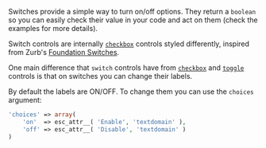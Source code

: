
Switches provide a simple way to turn on/off options. They return a `boolean` so you can easily check their value in your code and act on them (check the examples for more details).

Switch controls are internally [`checkbox`](https://aristath.github.io/kirki/docs/controls/checkbox) controls styled differently, inspired from Zurb's [Foundation Switches](http://foundation.zurb.com/sites/docs/switch.html).

One main difference that `switch` controls have from [`checkbox`](https://aristath.github.io/kirki/docs/controls/checkbox) and [`toggle`](https://aristath.github.io/kirki/docs/controls/toggle) controls is that on switches you can change their labels.

By default the labels are ON/OFF. To change them you can use the `choices` argument:

```php
'choices' => array(
    'on'  => esc_attr__( 'Enable', 'textdomain' ),
    'off' => esc_attr__( 'Disable', 'textdomain' )
)
```
